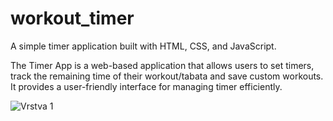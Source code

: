 # workout_timer

A simple timer application built with HTML, CSS, and JavaScript.


The Timer App is a web-based application that allows users to set timers, track the remaining time of their workout/tabata and save custom workouts.
It provides a user-friendly interface for managing timer efficiently.

![Vrstva 1](https://github.com/Maacaa0/workout_timer/assets/102512313/089e6b6e-18db-4dd9-982a-06ebedd56676)
